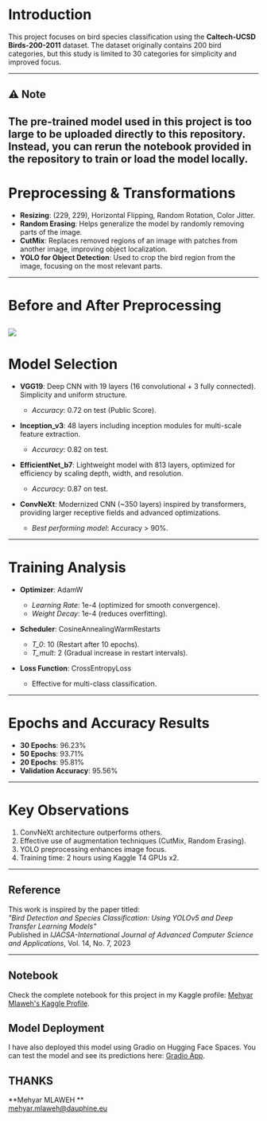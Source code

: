 # **Introduction**

This project focuses on bird species classification using the **Caltech-UCSD Birds-200-2011** dataset. The dataset originally contains 200 bird categories, but this study is limited to 30 categories for simplicity and improved focus. 

---
## **⚠️ Note**
The pre-trained model used in this project is too large to be uploaded directly to this repository. Instead, you can rerun the notebook provided in the repository to train or load the model locally.
---

# **Preprocessing & Transformations**

- **Resizing**: (229, 229), Horizontal Flipping, Random Rotation, Color Jitter.
- **Random Erasing**: Helps generalize the model by randomly removing parts of the image.
- **CutMix**: Replaces removed regions of an image with patches from another image, improving object localization.
- **YOLO for Object Detection**: Used to crop the bird region from the image, focusing on the most relevant parts.

---

# **Before and After Preprocessing**

![](https://www.googleapis.com/download/storage/v1/b/kaggle-forum-message-attachments/o/inbox%2F10313295%2F52cff5e5b52b7b06bdcc2f161a71a531%2Fbirds.jpg?generation=1735819987512381&alt=media)
---

# **Model Selection**

- **VGG19**: Deep CNN with 19 layers (16 convolutional + 3 fully connected). Simplicity and uniform structure.
  - *Accuracy*: 0.72 on test (Public Score).

- **Inception_v3**: 48 layers including inception modules for multi-scale feature extraction.
  - *Accuracy*: 0.82 on test.

- **EfficientNet_b7**: Lightweight model with 813 layers, optimized for efficiency by scaling depth, width, and resolution.
  - *Accuracy*: 0.87 on test.

- **ConvNeXt**: Modernized CNN (~350 layers) inspired by transformers, providing larger receptive fields and advanced optimizations.
  - *Best performing model*: Accuracy > 90%.

---

# **Training Analysis**

- **Optimizer**: AdamW
  - *Learning Rate*: 1e-4 (optimized for smooth convergence).
  - *Weight Decay*: 1e-4 (reduces overfitting).

- **Scheduler**: CosineAnnealingWarmRestarts
  - *T_0*: 10 (Restart after 10 epochs).
  - *T_mult*: 2 (Gradual increase in restart intervals).

- **Loss Function**: CrossEntropyLoss
  - Effective for multi-class classification.

---

# **Epochs and Accuracy Results**

- **30 Epochs**: 96.23%  
- **50 Epochs**: 93.71%  
- **20 Epochs**: 95.81%  
- **Validation Accuracy**: 95.56%

---

# **Key Observations**

1. ConvNeXt architecture outperforms others.
2. Effective use of augmentation techniques (CutMix, Random Erasing).
3. YOLO preprocessing enhances image focus.
4. Training time: 2 hours using Kaggle T4 GPUs x2.

---

## **Reference**
This work is inspired by the paper titled:  
*"Bird Detection and Species Classification: Using YOLOv5 and Deep Transfer Learning Models"*  
Published in *IJACSA-International Journal of Advanced Computer Science and Applications*, Vol. 14, No. 7, 2023

---

## **Notebook**
Check the complete notebook for this project in my Kaggle profile: [Mehyar Mlaweh's Kaggle Profile](https://www.kaggle.com/mehyarmlaweh).

## **Model Deployment**
I have also deployed this model using Gradio on Hugging Face Spaces. You can test the model and see its predictions here: [Gradio App](https://huggingface.co/spaces/Mehyaar/Bird-Species-Classification).

## **THANKS**
**Mehyar MLAWEH **  
[mehyar.mlaweh@dauphine.eu](mailto:mehyar.mlaweh@dauphine.eu)
